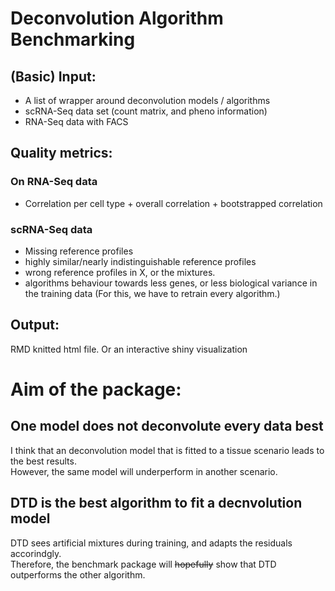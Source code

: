 # Deconvolution Algorithm Benchmarking

## (Basic) Input:  
* A list of wrapper around deconvolution models / algorithms
* scRNA-Seq data set (count matrix, and pheno information)
* RNA-Seq data with FACS

## Quality metrics: 
### On RNA-Seq data
* Correlation per cell type + overall correlation + bootstrapped correlation

### scRNA-Seq data  
* Missing reference profiles
* highly similar/nearly indistinguishable reference profiles
* wrong reference profiles in X, or the mixtures.  
* algorithms behaviour towards less genes, or less biological variance in the training data (For this, we have to retrain every algorithm.)  

## Output: 
RMD knitted html file. Or an interactive shiny visualization

# Aim of the package: 
## One model does not deconvolute every data best
I think that an deconvolution model that is fitted to a tissue scenario leads to the best results.  
However, the same model will underperform in another scenario. 
## DTD is the best algorithm to fit a decnvolution model
DTD sees artificial mixtures during training, and adapts the residuals accorindgly.  
Therefore, the benchmark package will ~~hopefully~~ show that DTD outperforms the other algorithm. 

